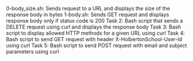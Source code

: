 0-body_size.sh: Sends request to a URL and displays the size of the response body in bytes
1-body.sh: Sends GET request and displays response body only if status code is 200
Task 2: Bash script that sends a DELETE request using curl and displays the response body
Task 3: Bash script to display allowed HTTP methods for a given URL using curl
Task 4: Bash script to send GET request with header X-HolbertonSchool-User-Id using curl
Task 5: Bash script to send POST request with email and subject parameters using curl
